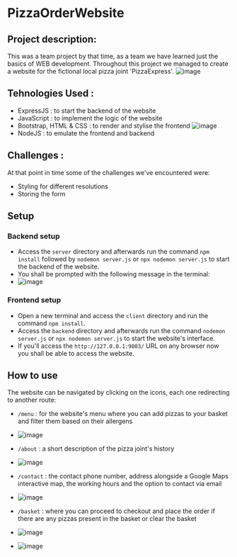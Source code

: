 # PizzaOrderWebsite


## Project description:
This was a team project by that time, as a team we have learned just the basics of WEB development. Throughout this project we managed to create a website for the fictional local pizza joint 'PizzaExpress'.
![image](https://github.com/alexvieru1/PizzaOrderWebsite/assets/120309136/63f0ad41-99c9-48d0-a0b4-798b6a868fc6)


 ## Tehnologies Used : 
 - ExpressJS : to start the backend of the website
 - JavaScript : to implement the logic of the website
 - Bootstrap, HTML & CSS : to render and stylise the frontend
   ![image](https://github.com/alexvieru1/PizzaOrderWebsite/assets/120309136/5332cdfe-af23-453b-9ebe-b1694bf6d8ae)
 - NodeJS : to emulate the frontend and backend


## Challenges :
At that point in time some of the challenges we've encountered were:
- Styling for different resolutions
- Storing the form


## Setup
### Backend setup
- Access the `server` directory and afterwards run the command `npm install` followed by `nodemon server.js` or `npx nodemon server.js` to start the backend of the website.
- You shall be prompted with the following message in the terminal:
- ![image](https://github.com/alexvieru1/PizzaOrderWebsite/assets/120309136/8aa8b02c-d38d-49a0-9698-6689b28877e1)


### Frontend setup
- Open a new terminal and access the `client` directory and run the command `npm install`.
- Access the `backend` directory and afterwards run the command `nodemon server.js` or `npx nodemon server.js` to start the website's interface.
- If you'll access the `http://127.0.0.1:9003/` URL on any browser now you shall be able to access the website.


## How to use 
The website can be navigated by clicking on the icons, each one redirecting to another route:
- `/menu` : for the website's menu where you can add pizzas to your basket and filter them based on their allergens
- ![image](https://github.com/alexvieru1/PizzaOrderWebsite/assets/120309136/8061ad30-9804-41df-832c-bd4bb6b277f8)

- `/about` : a short description of the pizza joint's history
- ![image](https://github.com/alexvieru1/PizzaOrderWebsite/assets/120309136/cfbb7cc5-ece8-422c-86e1-00813a64acdc)
- `/contact` : the contact phone number, address alongside a Google Maps interactive map, the working hours and the option to contact via email
- ![image](https://github.com/alexvieru1/PizzaOrderWebsite/assets/120309136/6f7d7f42-cf64-439a-9df0-4e5ab488f25a)
- `/basket` : where you can proceed to checkout and place the order if there are any pizzas present in the basket or clear the basket
- ![image](https://github.com/alexvieru1/PizzaOrderWebsite/assets/120309136/e566338b-283e-46ea-b506-44b415e9e484)
- ![image](https://github.com/alexvieru1/PizzaOrderWebsite/assets/120309136/73f0c562-9698-4601-93d0-92773829e814)
